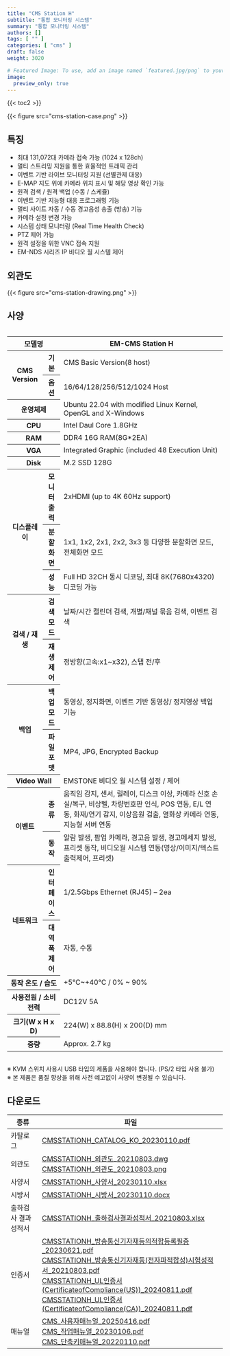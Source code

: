```yaml
---
title: "CMS Station H"
subtitle: "통합 모니터링 시스템"
summary: "통합 모니터링 시스템"
authors: []
tags: [ "" ]
categories: [ "cms" ]
draft: false
weight: 3020

# Featured Image: To use, add an image named `featured.jpg/png` to your page's folder.
image:
  preview_only: true
---
```


{{< toc2 >}}

<div class="container">
<div class="row justify-content-center">
<div class="col-sm-6">

{{< figure src="cms-station-case.png" >}}

</div>
</div>
</div>

<div class="container">
<div class="row justify-content-center">
<div class="col-sm-6 pl-0">

## 특징

- 최대 131,072대 카메라 접속 가능 (1024 x 128ch)
- 멀티 스트리밍 지원을 통한 효율적인 트래픽 관리
- 이벤트 기반 라이브 모니터링 지원 (선별관제 대응)
- E-MAP 지도 위에 카메라 위치 표시 및 해당 영상 확인 가능
- 원격 검색 / 원격 백업 (수동 / 스케쥴)
- 이벤트 기반 지능형 대응 프로그래밍 기능
- 멀티 사이트 자동 / 수동 경고음성 송출 (방송) 기능
- 카메라 설정 변경 가능
- 시스템 상태 모니터링 (Real Time Health Check)
- PTZ 제어 가능
- 원격 설정을 위한 VNC 접속 지원
- EM-NDS 시리즈 IP 비디오 월 시스템 제어

</div>
<div class="col-sm-6 pl-0">

## 외관도

{{< figure src="cms-station-drawing.png" >}}

</div>
</div>
</div>

## 사양

<div style="overflow-x: auto">
<table class="spec">
<thead>
<tr>
<th colspan="2">모델명</th>
<th>EM-CMS Station H</th>
</tr>
</thead>
<tbody>

<tr>
<th rowspan="2">CMS Version</th>
<th>기본</th>
<td>CMS Basic Version(8 host)</td>
</tr>
<tr>
<th>옵션</th>
<td>16/64/128/256/512/1024 Host</td>
</tr>
<tr>
<th colspan="2">운영체제</th>
<td>Ubuntu 22.04 with modified Linux Kernel, OpenGL and X-Windows</td>
</tr>
<tr>
<th colspan="2">CPU</th>
<td>Intel Daul Core 1.8GHz</td>
</tr>
<tr>
<th colspan="2">RAM</th>
<td>DDR4 16G RAM(8G*2EA)</td>
</tr>
<tr>
<th colspan="2">VGA</th>
<td>Integrated Graphic (included 48 Execution Unit)</td>
</tr>
<tr>
<th colspan="2">Disk</th>
<td>M.2 SSD 128G</td>
</tr>
<tr>
<th rowspan="3">디스플레이</th>
<th>모니터 출력</th>
<td>2xHDMI (up to 4K 60Hz support)</td>
</tr>
<tr>
<th>분할화면</th>
<td>1x1, 1x2, 2x1, 2x2, 3x3 등 다양한 분할화면 모드, 전체화면 모드</td>
</tr>
<tr>
<th>성능</th>
<td>Full HD 32CH 동시 디코딩, 최대 8K(7680x4320) 디코딩 가능</td>
</tr>
<tr>
<th rowspan="2">검색 / 재생</th>
<th>검색 모드</th>
<td>날짜/시간 캘린더 검색, 개별/채널 묶음 검색, 이벤트 검색</td>
</tr>
<tr>
<th>재생 제어</th>
<td>정방향(고속:x1~x32), 스탭 전/후</td>
</tr>
<tr>
<th rowspan="2">백업</th>
<th>백업 모드</th>
<td>동영상, 정지화면, 이벤트 기반 동영상/ 정지영상 백업 기능</td>
</tr>
<tr>
<th>파일 포맷</th>
<td>MP4, JPG, Encrypted Backup</td>
</tr>
<tr>
<th colspan="2">Video Wall</th>
<td>EMSTONE 비디오 월 시스템 설정 / 제어</td>
</tr>
<tr>
<th rowspan="2">이벤트</th>
<th>종류</th>
<td>움직임 감지, 센서, 릴레이, 디스크 이상, 카메라 신호 손실/복구, 비상벨, 차량번호판 인식, POS 연동, E/L 연동, 화재/연기 감지, 이상음원 검출, 열화상 카메라 연동, 지능형 서버 연동</td>
</tr>
<tr>
<th>동작</th>
<td>알람 발생, 팝업 카메라, 경고음 발생, 경고메세지 발생, 프리셋 동작, 비디오월 시스템 연동(영상/이미지/텍스트 출력제어, 프리셋)</td>
</tr>
<tr>
<th rowspan="2">네트워크</th>
<th>인터페이스</th>
<td>1/2.5Gbps Ethernet (RJ45) – 2ea</td>
</tr>
<tr>
<th>대역폭 제어</th>
<td>자동, 수동</td>
</tr>
<tr>
<th colspan="2">동작 온도 / 습도</th>
<td>+5℃~+40℃ / 0% ~ 90%</td>
</tr>
<tr>
<th colspan="2">사용전원 / 소비전력</th>
<td>DC12V 5A</td>
</tr>
<tr>
<th colspan="2">크기(W x H x D)</th>
<td>224(W) x 88.8(H) x 200(D) mm</td>
</tr>
<tr>
<th colspan="2">중량</th>
<td>Approx. 2.7 kg</td>
</tr>
</tbody>
</table>
</div>

※ KVM 스위치 사용시 USB 타입의 제품을 사용해야 합니다. (PS/2 타입 사용 불가)  
※ 본 제품은 품질 향상을 위해 사전 예고없이 사양이 변경될 수 있습니다.

## 다운로드

종류 | 파일
---- | ----
카탈로그 | [CMSSTATIONH_CATALOG_KO_20230110.pdf](https://www.emstone.com/data/sales/ko/CMSSTATIONH_CATALOG_KO_20230110.pdf)
외관도 | [CMSSTATIONH_외관도_20210803.dwg](https://www.emstone.com/data/sales/ko/CMSSTATIONH_외관도_20210803.dwg)<br>[CMSSTATIONH_외관도_20210803.png](https://www.emstone.com/data/sales/ko/CMSSTATIONH_외관도_20210803.png)
사양서 | [CMSSTATIONH_사양서_20230110.xlsx](https://www.emstone.com/data/sales/ko/CMSSTATIONH_사양서_20230110.xlsx)
시방서 | [CMSSTATIONH_시방서_20230110.docx](https://www.emstone.com/data/sales/ko/CMSSTATIONH_시방서_20230110.docx)
출하검사 결과 성적서 | [CMSSTATIONH_출하검사결과성적서_20210803.xlsx](https://www.emstone.com/data/sales/ko/CMSSTATIONH_출하검사결과성적서_20210803.xlsx)
인증서 | [CMSSTATIONH_방송통신기자재등의적합등록필증_20230621.pdf](https://www.emstone.com/data/sales/ko/CMSSTATIONH_방송통신기자재등의적합등록필증_20230621.pdf)<br>[CMSSTATIONH_방송통신기자재등(전자파적합성)시험성적서_20210803.pdf](https://www.emstone.com/data/sales/ko/CMSSTATIONH_방송통신기자재등(전자파적합성)시험성적서_20210803.pdf)<br>[CMSSTATIONH_UL인증서(CertificateofCompliance(US))_20240811.pdf](https://www.emstone.com/data/sales/ko/CMSSTATIONH_UL인증서(CertificateofCompliance(US))_20240811.pdf)<br>[CMSSTATIONH_UL인증서(CertificateofCompliance(CA))_20240811.pdf](https://www.emstone.com/data/sales/ko/CMSSTATIONH_UL인증서(CertificateofCompliance(CA))_20240811.pdf)
매뉴얼 | [CMS_사용자매뉴얼_20250416.pdf](https://www.emstone.com/data/sales/ko/CMS_사용자매뉴얼_20250416.pdf)<br>[CMS_작업매뉴얼_20230106.pdf](https://www.emstone.com/data/sales/ko/CMS_작업매뉴얼_20230106.pdf)<br>[CMS_단축키매뉴얼_20220110.pdf](https://www.emstone.com/data/sales/ko/CMS_단축키매뉴얼_20220110.pdf)
